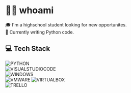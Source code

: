 # 🙋‍♂️ whoami
🎓 I'm a highschool student looking for new opportunites.
<br>
🐍 Currently writing Python code.

## 💻 Tech Stack

![PYTHON](https://img.shields.io/badge/Python-FFD43B?style=for-the-badge&logo=python&logoColor=blue)
<br>
![VISUALSTUDIOCODE](https://img.shields.io/badge/Visual_Studio_Code-0078D4?style=for-the-badge&logo=visual%20studio%20code&logoColor=white)
<BR>
![WINDOWS](https://img.shields.io/badge/Windows-0078D6?style=for-the-badge&logo=windows&logoColor=white)
<br>
![VMWARE](https://img.shields.io/badge/VMware-231f20?style=for-the-badge&logo=VMware&logoColor=white)
![VIRTUALBOX](https://img.shields.io/badge/VirtualBox-21416b?style=for-the-badge&logo=VirtualBox&logoColor=white)
<br>
![TRELLO](https://img.shields.io/badge/Trello-0052CC?style=for-the-badge&logo=trello&logoColor=white)
